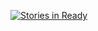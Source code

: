 [![Stories in Ready](https://badge.waffle.io/imwithsam/traffic-spy-skeleton.svg?label=ready&title=Ready)](http://waffle.io/imwithsam/traffic-spy-skeleton)
